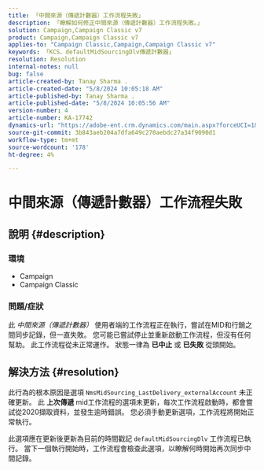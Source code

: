 ```yaml
---
title: 「中間來源（傳遞計數器）工作流程失敗」
description: 「瞭解如何修正中間來源（傳遞計數器）工作流程失敗。」
solution: Campaign,Campaign Classic v7
product: Campaign,Campaign Classic v7
applies-to: "Campaign Classic,Campaign,Campaign Classic v7"
keywords: 「KCS、defaultMidSourcingDlv傳遞計數器」
resolution: Resolution
internal-notes: null
bug: false
article-created-by: Tanay Sharma .
article-created-date: "5/8/2024 10:05:18 AM"
article-published-by: Tanay Sharma .
article-published-date: "5/8/2024 10:05:56 AM"
version-number: 4
article-number: KA-17742
dynamics-url: "https://adobe-ent.crm.dynamics.com/main.aspx?forceUCI=1&pagetype=entityrecord&etn=knowledgearticle&id=d1c5c872-220d-ef11-9f8a-6045bd026dc7"
source-git-commit: 3b843aeb204a7dfa649c270aebdc27a34f9090d1
workflow-type: tm+mt
source-wordcount: '178'
ht-degree: 4%

---
```


# 中間來源（傳遞計數器）工作流程失敗

## 說明 {#description}


### <b>環境</b>

- Campaign
- Campaign Classic




### <b>問題/症狀</b>

此 *中間來源（傳遞計數器）* 使用者端的工作流程正在執行，嘗試在MID和行銷之間同步記錄，但一直失敗。 您可能已嘗試停止並重新啟動工作流程，但沒有任何幫助。 此工作流程從未正常運作。 狀態一律為 <b>已中止</b> 或 <b>已失敗</b> 從頭開始。


## 解決方法 {#resolution}


此行為的根本原因是選項 `NmsMidSourcing_LastDelivery_externalAccount` 未正確更新。 此 <b>上次傳遞</b> mid工作流程的選項未更新，每次工作流程啟動時，都會嘗試從2020擷取資料，並發生逾時錯誤。 您必須手動更新選項，工作流程將開始正常執行。

此選項應在更新後更新為目前的時間戳記 `defaultMidSourcingDlv` 工作流程已執行。 當下一個執行開始時，工作流程會檢查此選項，以瞭解何時開始再次同步中間記錄。
